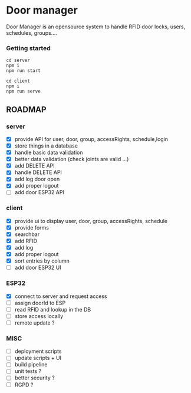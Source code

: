 # Door manager

Door Manager is an opensource system to handle RFID door locks, users, schedules, groups....

### Getting started

```
cd server
npm i
npm run start
```

```
cd client
npm i
npm run serve
```

## ROADMAP

### server

- [x] provide API for user, door, group, accessRights, schedule,login
- [x] store things in a database
- [x] handle basic data validation
- [x] better data validation (check joints are valid ...)
- [x] add DELETE API
- [x] handle DELETE API
- [x] add log door open
- [x] add proper logout
- [ ] add door ESP32 API

### client

- [x] provide ui to display user, door, group, accessRights, schedule
- [x] provide forms
- [x] searchbar
- [x] add RFID
- [x] add log
- [x] add proper logout
- [x] sort entries by column
- [ ] add door ESP32 UI

### ESP32

- [x] connect to server and request access
- [ ] assign doorId to ESP
- [ ] read RFID and lookup in the DB
- [ ] store access locally
- [ ] remote update ?

### MISC

- [ ] deployment scripts
- [ ] update scripts + UI
- [ ] build pipeline
- [ ] unit tests ?
- [ ] better security ?
- [ ] RGPD ?
